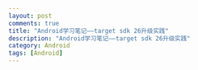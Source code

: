 ```yaml
---
layout: post
comments: true
title: "Android学习笔记——target sdk 26升级实践"
description: "Android学习笔记——target sdk 26升级实践"
category: Android
tags: [Android]
---
```



